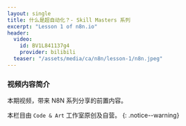 ```yaml
---
layout: single
title: 什么是超自动化？- Skill Masters 系列
excerpt: "Lesson 1 of n8n.io"
header:
  video:
    id: BV1L841137g4
    provider: bilibili
  teaser: "/assets/media/ca/n8n/lesson-1/n8n.jpeg"
---
```


### 视频内容简介

本期视频，带来 N8N 系列分享的前置内容。

本栏目由 `Code & Art` 工作室原创及自营。
{: .notice--warning}
